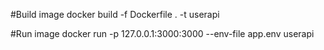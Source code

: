 #Build image
docker build -f Dockerfile . -t userapi

#Run image
docker run -p 127.0.0.1:3000:3000 --env-file app.env userapi